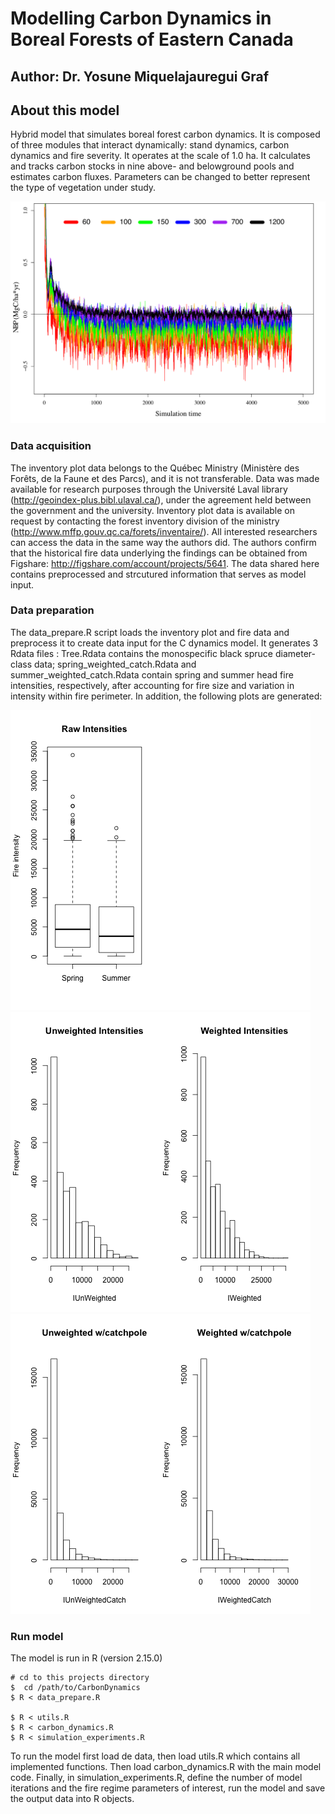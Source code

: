 # Modelling Carbon Dynamics in Boreal Forests of Eastern Canada

## Author: Dr. Yosune Miquelajauregui Graf

## About this model

Hybrid model that simulates boreal forest carbon dynamics. It is composed of three modules that interact dynamically: stand dynamics, carbon dynamics and fire severity. It operates at the scale of 1.0 ha. It calculates and tracks carbon stocks in nine above- and belowground pools and estimates carbon fluxes. Parameters can be changed to better represent the type of vegetation under study.

![alt text](https://github.com/yosunemiquela/CarbonDynamics/blob/master/NBP.png)

### Data acquisition

The inventory plot data belongs to the Québec Ministry (Ministère des Forêts, de la Faune et des Parcs), and it is not transferable. Data was made available for research purposes through the Université Laval library (http://geoindex-plus.bibl.ulaval.ca/), under the agreement held between the government and the university. Inventory plot data is available on request by contacting the forest inventory division of the ministry (http://www.mffp.gouv.qc.ca/forets/inventaire/). All interested researchers can access the data in the same way the authors did. The authors confirm that the historical fire data underlying the findings can be obtained from Figshare: http://figshare.com/account/projects/5641. 
The data shared here contains preprocessed and strcutured information that serves as model input.

### Data preparation

The data_prepare.R script loads the inventory plot and fire data and preprocess it to create data input for the C dynamics model. It generates 3 Rdata files : Tree.Rdata contains the monospecific black spruce diameter-class data; spring_weighted_catch.Rdata and summer_weighted_catch.Rdata contain spring and summer head fire intensities, respectively, after accounting for fire size and variation in intensity within fire perimeter.  In addition, the following plots are generated:

<img src="plots/Fire_intensities_by_fire_season.png">
<img src="plots/Histograms_size_weighted.png">
<img src="plots/Histograms_size_weighted_catchpole.png">


### Run model
 
 The model is run in R (version 2.15.0)
 
    # cd to this projects directory
    $  cd /path/to/CarbonDynamics
    $ R < data_prepare.R

    $ R < utils.R
    $ R < carbon_dynamics.R
    $ R < simulation_experiments.R
    
To run the model first load de data, then load utils.R which contains all implemented functions. Then load carbon_dynamics.R with the main model code. Finally, in simulation_experiments.R, define the number of model iterations and the fire regime parameters of interest, run the model and save the output data into R objects.
